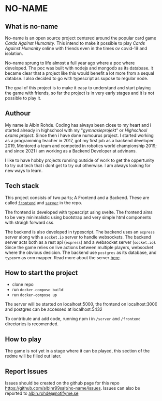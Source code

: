 # NO-NAME

## What is no-name
No-name is an open source project centered around the popular card game _Cards Against Humanity_. This intend to make it possible to play _Cards Against Humanity_ online with friends even in the times ov covid-19 and isolation. 

No-name sprung to life almost a full year ago where a poc where developed. The poc was built with nodejs and mongodb as its database. It became clear that a project like this would benefit a lot more from a sequal databse. I also decided to go with typescript as supose to regular node. 

The goal of this project is to make it easy to understand and start playing the game with friends, so far the project is in very early stages and it is not possible to play it.


## Authour
My name is Albin Rohde. Coding has always been close to my heart and i started already in highschool with my "_gymnasieprojekt_" or _Highschool exams project_. Since then i have done numourus project. I started working as a programming teacher in 2017, got my first job as a backend developer 2019, Mentored a team and competed in robotics world championship 2019; and since 2021 i am working as a Backend Developer at advinans.

I like to have hobby projects running outside of work to get the oppertunity to try out tech that i dont get to try out otherwise. I am always looking for new ways to learn.


## Tech stack
This project consists of two parts; A Frontend and a Backend. These are called [`frontend`](./frontend/README.md) and [`server`](./server/README.md) in the repo. 

The frontend is developed with typescript using svelte. The frontend aims to be very minimalistic using bootstrap and very simple html components with straigh forward css.

The backend is also developed in typescript. The backend uses an `express` server along with a `socket.io` server 
to handle websockets. The backend server acts both as a rest api (`express`) and a websocket server (`socket.io`). 
Since the game relies on live actions between multiple players, websocket where the obvious desicion. 
The backend use `postgres` as its database, and `typeorm` as orm mapper. Read more about the server [here](./server/README.md).


## How to start the project
- clone repo
- run `docker-compose build`
- run `docker-compose up`

The server will be started on localhost:5000, the frontend on localhost:3000 and postgres can be accessed at localhost:5432

To contribute and add code, running npm i in `/server` and `/frontend` directories is recomended.


## How to play
The game is not yet in a stage where it can be played, this section of the redme will be filled out later.


## Report Issues
Issues should be created on the github page for this repo https://github.com/albinr99salt/no-name/issues. Issues can also be reported to albin.rohde@notifyme.se


